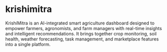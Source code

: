 # krishimitra
KrishiMitra is an AI-integrated smart agriculture dashboard designed to empower farmers, agronomists, and farm managers with real-time insights and intelligent recommendations. It brings together crop monitoring, soil health, weather forecasting, task management, and marketplace features into a single platform.
